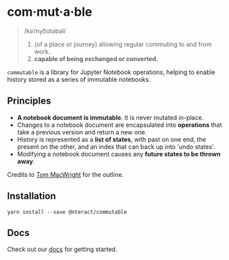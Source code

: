 # com·mut·a·ble

> /kəˈmyo͞otəbəl/
>
> 1. (of a place or journey) allowing regular commuting to and from work.
> 2. **capable of being exchanged or converted.**

`commutable` is a library for Jupyter Notebook operations, helping to enable
history stored as a series of immutable notebooks.

## Principles

* **A notebook document is immutable**. It is never mutated in-place.
* Changes to a notebook document are encapsulated into **operations** that take a previous version and return a new one.
* History is represented as a **list of states**, with past on one end, the present on the other, and an index that can back up into 'undo states'.
* Modifying a notebook document causes any **future states to be thrown away**.

Credits to [Tom MacWright](http://www.macwright.org/2015/05/18/practical-undo.html) for the outline.

## Installation

```
yarn install --save @nteract/commutable
```

## Docs

Check out our [docs](https://nteract.github.io/docs/commutable/) for getting started.
